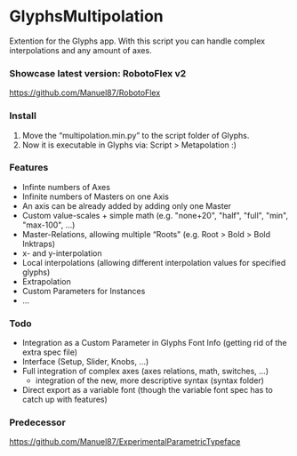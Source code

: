 # GlyphsMultipolation
Extention for the Glyphs app. With this script you can handle complex interpolations and any amount of axes.

### Showcase latest version: RobotoFlex v2
https://github.com/Manuel87/RobotoFlex

### Install
1. Move the “multipolation.min.py” to the script folder of Glyphs.
2. Now it is executable in Glyphs via: Script > Metapolation :)

### Features
- Infinte numbers of Axes
- Infinite numbers of Masters on one Axis
- An axis can be already added by adding only one Master
- Custom value-scales + simple math (e.g. "none+20", "half", "full", "min", "max-100", ...)
- Master-Relations, allowing multiple “Roots" (e.g. Root > Bold > Bold Inktraps)
- x- and y-interpolation
- Local interpolations (allowing different interpolation values for specified glyphs)
- Extrapolation
- Custom Parameters for Instances
- ...

### Todo
- Integration as a Custom Parameter in Glyphs Font Info (getting rid of the extra spec file)
- Interface (Setup, Slider, Knobs, ...)
- Full integration of complex axes (axes relations, math, switches, ...)
  - integration of the new, more descriptive syntax (syntax folder)
- Direct export as a variable  font (though the variable font spec has to catch up with features)

### Predecessor
https://github.com/Manuel87/ExperimentalParametricTypeface
